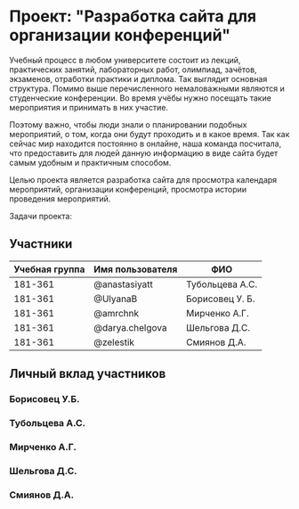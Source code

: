# Проект: "Разработка сайта для организации конференций"

Учебный процесс в любом университете состоит из лекций, практических занятий, лабораторных работ, олимпиад, зачётов, экзаменов, отработки практики и диплома. Так выглядит основная структура. Помимо выше перечисленного немаловажными являются и студенческие конференции. Во время учёбы нужно посещать такие мероприятия и принимать в них участие.

Поэтому важно, чтобы люди знали о планировании подобных мероприятий, о том, когда они будут проходить и в какое время. Так как сейчас мир находится постоянно в онлайне, наша команда посчитала, что предоставить для людей данную информацию в виде сайта будет самым удобным и практичным способом.

Целью проекта является разработка сайта для просмотра календаря мероприятий, организации конференций, просмотра истории проведения мероприятий.

Задачи проекта:

## Участники

| Учебная группа | Имя пользователя | ФИО |
|----------------|------------------|--------------------------|
| 181-361 | @anastasiyatt   | Тубольцева А.С. |
| 181-361 | @UlyanaB        | Борисовец У. Б. |
| 181-361 | @amrchnk        | Мирченко А.Г.   |
| 181-361 | @darya.chelgova | Шельгова Д.С.   |
| 181-361 | @zelestik       | Смиянов Д.А.    |

## Личный вклад участников

### Борисовец У.Б.

### Тубольцева А.С.

### Мирченко А.Г.

### Шельгова Д.С.

### Смиянов Д.А.
